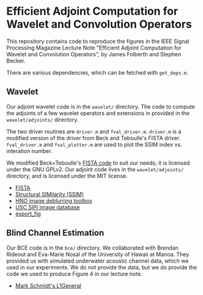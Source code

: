 # Efficient Adjoint Computation for Wavelet and Convolution Operators
This repository contains code to reproduce the figures in the IEEE Signal Processing Magazine Lecture Note "Efficient Adjoint Computation for Wavelet and Convolution Operators", by James Folberth and Stephen Becker.

There are various dependencies, which can be fetched with `get_deps.m`.

## Wavelet
Our adjoint wavelet code is in the `wavelet/` directory.  The code to compute the adjoints of a few wavelet operators and extensions in provided in the `wavelet/adjoints/` directory.

The two driver routines are `driver.m` and `fval_driver.m`.  `driver.m` is a modified version of the driver from Beck and Teboulle's FISTA driver.  `fval_driver.m` and `fval_plotter.m` are used to plot the SSIM index vs. interation number.

We modified Beck+Teboulle's [FISTA code](https://web.iem.technion.ac.il/en/people/userprofile/becka.html) to suit our needs; it is licensed under the GNU GPLv2.  Our adjoint code lives in the `wavelet/adjoints/` directory, and is licensed under the MIT license.

* [FISTA](https://web.iem.technion.ac.il/en/people/userprofile/becka.html)
* [Structural SIMilarity (SSIM)](https://ece.uwaterloo.ca/~z70wang/research/ssim/)
* [HNO image deblurring toolbox](http://www.imm.dtu.dk/~pcha/HNO/)
* [USC SIPI image database](http://sipi.usc.edu/database/)
* [export_fig](https://www.mathworks.com/matlabcentral/fileexchange/23629-export-fig)


## Blind Channel Estimation
Our BCE code is in the `bce/` directory.  We collaborated with Brendan Rideout and Eva-Marie Nosal of the University of Hawaii at Manoa.  They provided us with simulated underwater acoustic channel data, which we used in our experiments.  We do not provide the data, but we do provide the code we used to produce Figure 4 in our lecture note.

* [Mark Schmidt's L1General](https://www.cs.ubc.ca/~schmidtm/Software/L1General.html)
